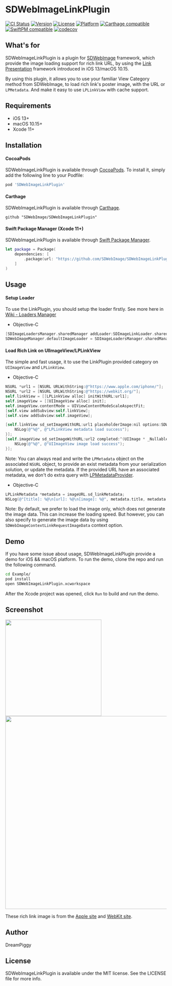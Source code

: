 # SDWebImageLinkPlugin

[![CI Status](https://img.shields.io/travis/SDWebImage/SDWebImageLinkPlugin.svg?style=flat)](https://travis-ci.org/SDWebImage/SDWebImageLinkPlugin)
[![Version](https://img.shields.io/cocoapods/v/SDWebImageLinkPlugin.svg?style=flat)](https://cocoapods.org/pods/SDWebImageLinkPlugin)
[![License](https://img.shields.io/cocoapods/l/SDWebImageLinkPlugin.svg?style=flat)](https://cocoapods.org/pods/SDWebImageLinkPlugin)
[![Platform](https://img.shields.io/cocoapods/p/SDWebImageLinkPlugin.svg?style=flat)](https://cocoapods.org/pods/SDWebImageLinkPlugin)
[![Carthage compatible](https://img.shields.io/badge/Carthage-compatible-brightgreen.svg?style=flat)](https://github.com/SDWebImage/SDWebImageLinkPlugin)
[![SwiftPM compatible](https://img.shields.io/badge/SwiftPM-compatible-brightgreen.svg?style=flat)](https://swift.org/package-manager/)
[![codecov](https://codecov.io/gh/SDWebImage/SDWebImageLinkPlugin/branch/master/graph/badge.svg)](https://codecov.io/gh/SDWebImage/SDWebImageLinkPlugin)

## What's for
SDWebImageLinkPlugin is a plugin for [SDWebImage](https://github.com/rs/SDWebImage/) framework, which provide the image loading support for rich link URL, by using the [Link Presentation](https://developer.apple.com/documentation/linkpresentation) framework introduced in iOS 13/macOS 10.15.

By using this plugin, it allows you to use your familiar View Category method from SDWebImage, to load rich link's poster image, with the URL or `LPMetadata`. And make it easy to use `LPLinkView` with cache support.

## Requirements

+ iOS 13+
+ macOS 10.15+
+ Xcode 11+

## Installation

#### CocoaPods

SDWebImageLinkPlugin is available through [CocoaPods](https://cocoapods.org). To install
it, simply add the following line to your Podfile:

```ruby
pod 'SDWebImageLinkPlugin'
```

#### Carthage

SDWebImageLinkPlugin is available through [Carthage](https://github.com/Carthage/Carthage).

```
github "SDWebImage/SDWebImageLinkPlugin"
```

#### Swift Package Manager (Xcode 11+)

SDWebImageLinkPlugin is available through [Swift Package Manager](https://swift.org/package-manager).

```swift
let package = Package(
    dependencies: [
        .package(url: "https://github.com/SDWebImage/SDWebImageLinkPlugin.git", from: "0.1")
    ]
)
```

## Usage

#### Setup Loader

To use the LinkPlugin, you should setup the loader firstly. See more here in [Wiki - Loaders Manager](https://github.com/SDWebImage/SDWebImage/wiki/Advanced-Usage#loaders-manager)

+ Objective-C

```objective-c
[SDImageLoadersManager.sharedManager addLoader:SDImageLinkLoader.sharedLoader];
SDWebImageManager.defaultImageLoader = SDImageLoadersManager.sharedManager;
```

#### Load Rich Link on UIImageView/LPLinkView

The simple and fast usage, it to use the LinkPlugin provided category on `UIImageView` and `LPLinkView`.

+ Objective-C

```objectivec
NSURL *url1 = [NSURL URLWithString:@"https://www.apple.com/iphone/"];
NSURL *url2 = [NSURL URLWithString:@"https://webkit.org/"];
self.linkView = [[LPLinkView alloc] initWithURL:url1];
self.imageView = [[UIImageView alloc] init];
self.imageView.contentMode = UIViewContentModeScaleAspectFit;
[self.view addSubview:self.linkView];
[self.view addSubview:self.imageView];

[self.linkView sd_setImageWithURL:url1 placeholderImage:nil options:SDWebImageFromLoaderOnly completed:^(UIImage * _Nullable image, NSError * _Nullable error, SDImageCacheType cacheType, NSURL * _Nullable imageURL) {
    NSLog(@"%@", @"LPLinkView metadata load success");
}];
[self.imageView sd_setImageWithURL:url2 completed:^(UIImage * _Nullable image, NSError * _Nullable error, SDImageCacheType cacheType, NSURL * _Nullable imageURL) {
    NSLog(@"%@", @"UIImageView image load success");
}];
```

Note: You can always read and write the `LPMetadata` object on the associated `NSURL` object, to provide an exist metadata from your serialization solution, or update the metadata. If the provided URL have an associated metadata, we don't do extra query with [LPMetadataProvider](https://developer.apple.com/documentation/linkpresentation/lpmetadataprovider?language=objc).

+ Objective-C

```objective-c
LPLinkMetadata *metadata = imageURL.sd_linkMetadata;
NSLog(@"[title]: %@\n[url]: %@\n[image]: %@", metadata.title, metadata.URL, metadata.imageProvider);
```

Note: By default, we prefer to load the image only, which does not generate the image data. This can increase the loading speed. But however, you can also specify to generate the image data by using `SDWebImageContextLinkRequestImageData` context option.

## Demo

If you have some issue about usage, SDWebImageLinkPlugin provide a demo for iOS && macOS platform. To run the demo, clone the repo and run the following command.

```bash
cd Example/
pod install
open SDWebImageLinkPlugin.xcworkspace
```

After the Xcode project was opened, click `Run` to build and run the demo.

## Screenshot

<img src="https://raw.githubusercontent.com/SDWebImage/SDWebImageLinkPlugin/master/Example/Screenshot/LinkDemo.png" width="300" />
<img src="https://raw.githubusercontent.com/SDWebImage/SDWebImageLinkPlugin/master/Example/Screenshot/LinkDemo-macOS.png" width="600" />

These rich link image is from the [Apple site](https://www.apple.com/) and [WebKit site](https://webkit.org/).

## Author

DreamPiggy

## License

SDWebImageLinkPlugin is available under the MIT license. See the LICENSE file for more info.
